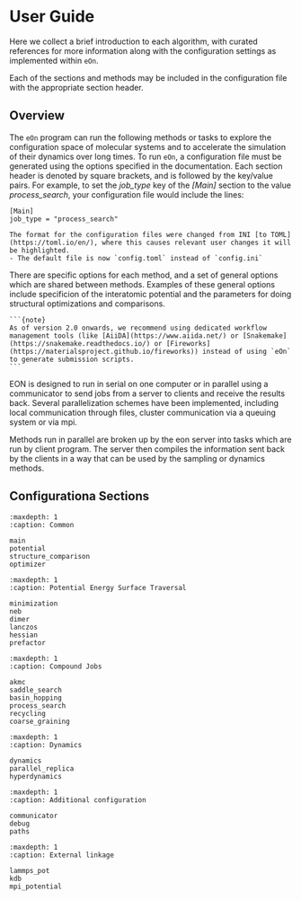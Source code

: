 # User Guide

Here we collect a brief introduction to each algorithm, with curated references
for more information along with the  configuration settings as implemented
within `eOn`.

Each of the sections and methods may be included in the configuration file with the appropriate section header.

## Overview

The `eOn` program can run the following methods or tasks to explore the
configuration space of molecular systems and to accelerate the simulation of
their dynamics over long times. To run `eOn`, a configuration file must be generated
using the options specified in the documentation. Each section header is denoted
by square brackets, and is followed by the key/value pairs. For example, to set
the *job_type* key of the *[Main]* section to the value *process_search*, your
configuration file would include the lines:

```{code-block} toml
[Main]
job_type = "process_search"
```

```{versionchanged} 2.1_TBA
The format for the configuration files were changed from INI [to TOML](https://toml.io/en/), where this causes relevant user changes it will be highlighted.
- The default file is now `config.toml` instead of `config.ini`
```

There are specific options for each method, and a set of general options which
are shared between methods. Examples of these general options include
specificion of the interatomic potential and the parameters for doing structural
optimizations and comparisons.

````{margin}
```{note}
As of version 2.0 onwards, we recommend using dedicated workflow management tools (like [AiiDA](https://www.aiida.net/) or [Snakemake](https://snakemake.readthedocs.io/) or [Fireworks](https://materialsproject.github.io/fireworks)) instead of using `eOn` to generate submission scripts.
```
````

EON is designed to run in serial on one computer or in parallel using a
communicator to send jobs from a server to clients and receive the results back.
Several parallelization schemes have been implemented, including local
communication through files, cluster communication via a queuing system or via
mpi. 

Methods run in parallel are broken up by the eon server into tasks which
are run by client program. The server then compiles the information sent back
by the clients in a way that can be used by the sampling or dynamics methods.

## Configurationa Sections

```{toctree}
:maxdepth: 1
:caption: Common

main
potential
structure_comparison
optimizer
```


```{toctree}
:maxdepth: 1
:caption: Potential Energy Surface Traversal

minimization
neb
dimer
lanczos
hessian
prefactor
```

```{toctree}
:maxdepth: 1
:caption: Compound Jobs

akmc
saddle_search
basin_hopping
process_search
recycling
coarse_graining
```

```{toctree}
:maxdepth: 1
:caption: Dynamics

dynamics
parallel_replica
hyperdynamics
```

```{toctree}
:maxdepth: 1
:caption: Additional configuration

communicator
debug
paths
```

```{toctree}
:maxdepth: 1
:caption: External linkage

lammps_pot
kdb
mpi_potential
```
<!-- TODO(rg) Maybe add the whole config as well -->
